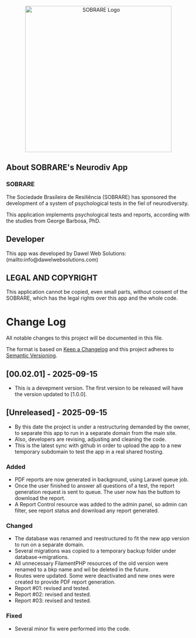<p align="center"><a href="https://sobrare.com.br" target="_blank"><img src="https://sobrare.com.br/storage/iKHGtMP4DTTQMQniwnotX0J8YH9jpc-metaTE9HT19TQlJfUFJFVE9fMDMucG5n-.png" width="400" alt="SOBRARE Logo"></a></p>


## About SOBRARE's Neurodiv App

<h3>SOBRARE</h3>

<p> The Sociedade Brasileira de Resiliência (SOBRARE) has sponsored the development of a system of psychological tests in the fiel of neurodiversity.</p>

<p>This application implements psychological tests and reports, according with the studies from George Barbosa, PhD.</p>

## Developer

<p>This app was developed by Dawel Web Solutions: (mailto:info@dawelwebsolutions.com)</p>

## LEGAL AND COPYRIGHT

<p>This application cannot be copied, even small parts, without consent of the SOBRARE, which has the legal rights over this app and the whole code.</p>


# Change Log
All notable changes to this project will be documented in this file.
 
The format is based on [Keep a Changelog](http://keepachangelog.com/)
and this project adheres to [Semantic Versioning](http://semver.org/).
 
## [00.02.01] - 2025-09-15 
- This is a devepment version. The first version to be released will have the version updated to [1.0.0].

## [Unreleased] - 2025-09-15
- By this date the project is under a restructuring demanded by the owner, to separate this app to run in a separate domain from the main site.
- Also, developers are revising, adjusting and cleaning the code.
- This is the latest sync with github in order to upload the app to a new temporary subdomain to test the app in a real shared hosting.

 
### Added
- PDF reports are now generated in background, using Laravel queue job.
- Once the user finished to answer all questions of a test, the report generation request is sent to queue. The user now has the buttom to download the report.
- A Report Control resource was added to the admin panel, so admin can filter, see report status and download any report generated.
 
### Changed
- The database was renamed and reestructured to fit the new app version to run on a separate domain.
- Several migrations was copied to a temporary backup folder under database->migrations.
- All unnecessary FilamentPHP resources of the old version were renamed to a bkp name and wil be deleted in the future.
- Routes were updated. Some were deactivated and new ones were created to provide PDF report generation.
- Report #01: revised and tested. 
- Report #02: revised and tested. 
- Report #03: revised and tested. 

### Fixed
- Several minor fix were performed into the code.


  
